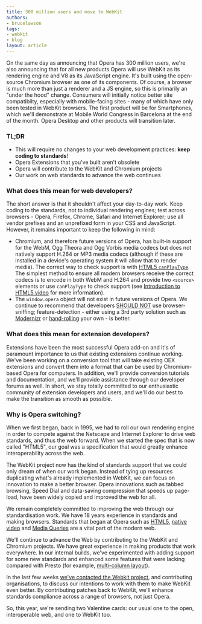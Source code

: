```yaml
---
title: 300 million users and move to WebKit
authors:
- brucelawson
tags:
- webkit
- blog
layout: article
---
```

<p>On the same day as announcing that Opera has 300 million users, we&#39;re also announcing that for all new products Opera will use WebKit as its rendering engine and V8 as its JavaScript engine. It&#39;s built using the open-source Chromium browser as one of its components. Of course, a browser is much more than just a renderer and a JS engine, so this is primarily an &quot;under the hood&quot; change. Consumers will initially notice better site compatibilty, especially with mobile-facing sites - many of which have only been tested in WebKit browsers. The first product will be for Smartphones, which we&#39;ll demonstrate at Mobile World Congress in Barcelona at the end of the month. Opera Desktop and other products will transition later.</p>

<h3>TL;DR</h3>
<ul>
 <li>This will require no changes to your web development practices: <strong>keep coding to standards</strong>!</li>
 <li>Opera Extensions that you&#39;ve built aren&#39;t obsolete</li>
 <li>Opera will contribute to the WebKit and Chromium projects</li>
 <li>Our work on web standards to advance the web continues</li>
</ul>

<h3>What does this mean for web developers?</h3>


<p>The short answer is that it shouldn&#39;t affect your day-to-day work. Keep coding to the standards, not to individual rendering engines; test across browsers - Opera, Firefox, Chrome, Safari and Internet Explorer; use all vendor prefixes and an unprefixed form in your CSS and JavaScript. However, it remains important to keep the following in mind:</p>
<ul>
<li>Chromium, and therefore future versions of Opera, has built-in support for the WebM, Ogg Theora and Ogg Vorbis media codecs but does not natively support H.264 or MP3 media codecs (although if these are installed in a device&#39;s operating system it will allow that to render media). The correct way to check support is with <a href="http://www.whatwg.org/specs/web-apps/current-work/multipage/the-video-element.html#dom-navigator-canplaytype">HTML5 <code>canPlayType</code></a>. The simplest method to ensure all modern browsers receive the correct codecs is to encode in both WebM and H.264 and provide two <code>&lt;source&gt;</code> elements or use <code>canPlayType</code> to check support (see <a href="http://dev.opera.com/articles/view/introduction-html5-video/">Introduction to HTML5 video</a> for more information).</li>
<li>The <code>window.opera</code> object will not exist in future versions of Opera. We continue to recommend that developers <a href="http://www.ietf.org/rfc/rfc2119.txt">SHOULD NOT</a> use browser-sniffing; feature-detection - either using a 3rd party solution such as <a href="http://modernizr.com/">Modernizr</a> or <a href="http://diveintohtml5.info/everything.html">hand-rolling</a> your own - is better.</li>
</ul>

<h3>What does this mean for extension developers?</h3>

<p>Extensions have been the most successful Opera add-on and it&#39;s of paramount importance to us that existing extensions continue working. We&#39;ve been working on a conversion tool that will take existing OEX extensions and convert them into a format that can be used by Chromium-based Opera for computers. In addition, we&#39;ll provide conversion tutorials and documentation, and we&#39;ll provide assistance through our developer forums as well. In short, we stay totally committed to our enthusiastic community of extension developers and users, and we&#39;ll do our best to make the transition as smooth as possible.</p>

<h3>Why is Opera switching?</h3>

<p>When we first began, back in 1995, we had to roll our own rendering engine in order to compete against the Netscape and Internet Explorer to drive web standards, and thus the web forward. When we started the spec that is now called &quot;HTML5&quot;, our goal was a specification that would greatly enhance interoperability across the web.

<p>The WebKit project now has the kind of standards support that we could only dream of when our work began. Instead of tying up resources duplicating what&#39;s already implemented in WebKit, we can focus on innovation to make a better browser. Opera innovations such as tabbed browsing, Speed Dial and data-saving compression that speeds up page-load, have been widely copied and improved the web for all.</p>

<p>We remain completely committed to improving the web through our standardisation work.  We have 18 years experience in standards and making browsers. Standards that began at Opera such as <a href="http://www.whatwg.org/specs/web-apps/current-work/multipage/introduction.html#history-1">HTML5</a>, <a href="http://lists.whatwg.org/pipermail/whatwg-whatwg.org/2007-February/009702.html">native video</a> and <a href="http://www.w3.org/People/howcome/p/cascade.html">Media Queries</a> are a vital part of the modern web.</p>

<p>We&#39;ll continue to advance the Web by contributing to the WebKit and Chromium projects. We have great experience in making products that work everywhere. In our internal builds, we&#39;ve experimented with adding support for some new standards and enhanced some features that were lacking compared with Presto (for example, <a href="https://bugs.webkit.org/show_bug.cgi?id=15553">multi-column layout</a>).</p>
<p>In the last few weeks <a href="https://lists.webkit.org/pipermail/webkit-dev/2013-February/023820.html" target="_blank">we&#39;ve contacted the Webkit project</a>, and contributing organisations, to discuss our intentions to work with them to make WebKit even better. By contributing patches back to WebKit, we&#39;ll enhance standards compliance across a range of browsers, not just Opera.</p>

<p>So, this year, we&#39;re sending two Valentine cards: our usual one to the open, interoperable web, and one to WebKit too.</p></p>
